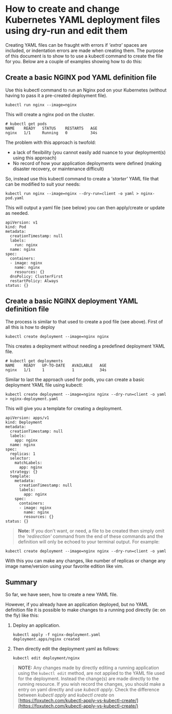 # How to create and change Kubernetes YAML deployment files using dry-run and edit them

Creating YAML files can be fraught with errors if _'extra'_ spaces are included, or indentation errors are made when creating them.  The purpose of this document is to show to to use a kubectl command to create the file for you.  Below are a couple of examples showing how to do this:

## Create a basic NGINX pod YAML definition file

Use this kubectl command to run an Nginx pod on your Kubernetes (without having to pass it a pre-created deployment file).

```shell
kubectl run nginx --image=nginx
```

This will create a nginx pod on the cluster.

```text
# kubectl get pods
NAME    READY   STATUS    RESTARTS   AGE
nginx   1/1     Running   0          34s
```

The problem with this approach is twofold:

- a lack of flexibility (you cannot easily add nuance to your deployment(s) using this approach)
- No record of how your application deployments were defined (making disaster recovery, or maintenance difficult)

So, instead use this kubectl command to create a _'starter'_ YAML file that can be modified to suit your needs:

```shell
kubectl run nginx --image=nginx --dry-run=client -o yaml > nginx-pod.yaml
```

This will output a yaml file (see below) you can then apply/create or update as needed.

```text
apiVersion: v1
kind: Pod
metadata:
  creationTimestamp: null
  labels:
    run: nginx
  name: nginx
spec:
  containers:
  - image: nginx
    name: nginx
    resources: {}
  dnsPolicy: ClusterFirst
  restartPolicy: Always
status: {}
```

## Create a basic NGINX deployment YAML definition file

The process is similar to that used to create a pod file (see above).  First of all this is how to deploy 

```shell
kubectl create deployment --image=nginx nginx
```

This creates a deployment without needing a predefined deployment YAML file.

```text
# kubectl get deployments
NAME    READY   UP-TO-DATE   AVAILABLE   AGE
nginx   1/1     1            1           34s
```

Similar to last the approach used for pods, you can create a basic deployment YAML file using kubectl:

```shell
kubectl create deployment --image=nginx nginx --dry-run=client -o yaml > nginx-deployment.yaml
```

This will give you a template for creating a deployment.

```text
apiVersion: apps/v1
kind: Deployment
metadata:
  creationTimestamp: null
  labels:
    app: nginx
  name: nginx
spec:
  replicas: 1
  selector:
    matchLabels:
      app: nginx
  strategy: {}
  template:
    metadata:
      creationTimestamp: null
      labels:
        app: nginx
    spec:
      containers:
      - image: nginx
        name: nginx
        resources: {}
status: {}
```

> **Note:** If you don't want, or need, a file to be created then simply omit the _'redirection'_ command from the end of these commands and the definition will only be echoed to your terminal output.  For example:

```shell
kubectl create deployment --image=nginx nginx --dry-run=client -o yaml
```

With this you can make any changes, like number of replicas or change any image name/version using your favorite edition like vim.

## Summary

So far, we have seen, how to create a new YAML file.

However, if you already have an application deployed, but no YAML definition file it is possible to make changes to a running pod directly (ie: on the fly) like this:

1. Deploy an application.

   ```text
   kubectl apply -f nginx-deployment.yaml
   deployment.apps/nginx created
   ```

1. Then directly edit the deployment yaml as follows:

   ```shell
   kubectl edit deployment/nginx
   ```

> **NOTE:** Any changes made by directly editing a running application using the `kubectl edit` method, are not applied to the YAML file used for the deployment.  Instead the change(s) are made directly to the running resource. If you wish record the changes, you should make a entry on yaml directly and use _kubectl apply_. Check the difference between _kubectl apply_ and _kubectl create_ on [https://foxutech.com/kubectl-apply-vs-kubectl-create/](https://foxutech.com/kubectl-apply-vs-kubectl-create/)
